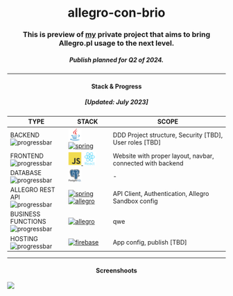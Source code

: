 <h1 align="center">allegro-con-brio</h1>

<h3 align="center">This is preview of <a href="https://github.com/p-wel" target="_blank" rel="noreferrer">my</a> private project that aims to bring Allegro.pl usage to the next level.</h3>

<h5 align="center">Publish planned for Q2 of 2024.</h5>

---
<h4 align="center">Stack & Progress</h5>
<h5 align="center">[Updated: July 2023]</h5>
<div align="center">
  
| TYPE | STACK | SCOPE |
| ------------- | ------------ | ------------- |
| BACKEND <br> <img src="https://geps.dev/progress/70" alt="progressbar"/> | <a href="https://www.java.com" target="_blank" rel="noreferrer"> <img src="https://raw.githubusercontent.com/devicons/devicon/master/icons/java/java-original.svg" alt="java" width="30" height="30"/> </a> <a href="https://spring.io/" target="_blank" rel="noreferrer"> <img src="https://www.vectorlogo.zone/logos/springio/springio-icon.svg" alt="spring" width="30" height="30"/> </a> | DDD Project structure, Security [TBD], User roles [TBD] |
| FRONTEND <br>  <img src="https://geps.dev/progress/60" alt="progressbar"/> | <a href="https://developer.mozilla.org/en-US/docs/Web/JavaScript" target="_blank" rel="noreferrer"> <img src="https://raw.githubusercontent.com/devicons/devicon/master/icons/javascript/javascript-original.svg" alt="javascript" width="30" height="30"/> </a> <a href="https://reactjs.org/" target="_blank" rel="noreferrer"> <img src="https://raw.githubusercontent.com/devicons/devicon/master/icons/react/react-original-wordmark.svg" alt="react" width="30" height="30"/> </a> | Website with proper layout, navbar, connected with backend |
| DATABASE <br> <img src="https://geps.dev/progress/80" alt="progressbar"/>| <a href="https://www.postgresql.org" target="_blank" rel="noreferrer"> <img src="https://raw.githubusercontent.com/devicons/devicon/master/icons/postgresql/postgresql-original-wordmark.svg" alt="postgresql" width="30" height="30"/> </a> | - |
| ALLEGRO REST API <br> <img src="https://geps.dev/progress/100" alt="progressbar"/> | <a href="https://spring.io/" target="_blank" rel="noreferrer"> <img src="https://www.vectorlogo.zone/logos/springio/springio-icon.svg" alt="spring" width="30" height="30"/> </a> <a href="https://allegro.pl/" target="_blank" rel="noreferrer"> <img src="https://a.allegroimg.com/original/343297/28c4320247179d1326a0c73a423e/logo-allegro-bcec72b532" alt="allegro" width="30" height="30"/> </a> | API Client, Authentication, Allegro Sandbox config |
| BUSINESS FUNCTIONS <br> <img src="https://geps.dev/progress/50" alt="progressbar"/> | <a href="https://allegro.pl/" target="_blank" rel="noreferrer"> <img src="https://a.allegroimg.com/original/343297/28c4320247179d1326a0c73a423e/logo-allegro-bcec72b532" alt="allegro" width="30" height="30"/> </a> | qwe |
| HOSTING <br> <img src="https://geps.dev/progress/70" alt="progressbar"/> | <a href="https://firebase.google.com/" target="_blank" rel="noreferrer"> <img src="https://www.vectorlogo.zone/logos/firebase/firebase-icon.svg" alt="firebase" width="30" height="30"/> </a> | App config, publish [TBD] |
</div>  

---
<h4 align="center">Screenshoots</h5>
<img src="https://github.com/p-wel/allegro-con-brio/assets/75095360/5259c7b4-4ff0-4139-a169-9b9de8aa1fe1"/>
